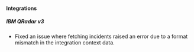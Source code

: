 
#### Integrations
##### IBM QRadar v3
- Fixed an issue where fetching incidents raised an error due to a format mismatch in the integration context data.
